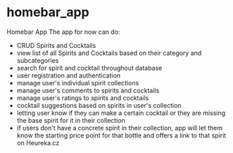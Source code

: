 # homebar_app
Homebar App
The app for now can do:
- CRUD Spirits and Cocktails
- view list of all Spirits and Cocktails based on their category and subcategories
- search for spirit and cocktail throughout database
- user registration and authentication
- manage user's individual spirit collections
- manage user's comments to spirits and cocktails
- manage user's ratings to spirits and cocktails
- cocktail suggestions based on spirits in user's collection
- letting user know if they can make a certain cocktail or they are missing the base spirit for it in their collection
- if users don't have a concrete spirit in their collection, app will let them know the starting price point for that bottle and offers a link to that spirit on Heureka.cz
